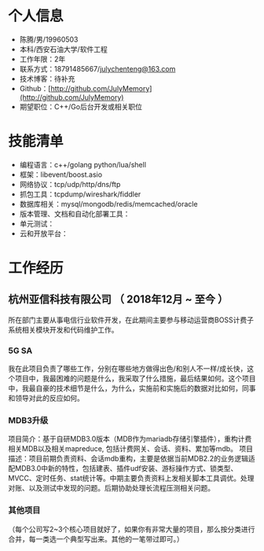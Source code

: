 # 个人信息

 - 陈腾/男/19960503
 - 本科/西安石油大学/软件工程
 - 工作年限：2年
 - 联系方式：18791485667/julychenteng@163.com
 - 技术博客：待补充
 - Github：[http://github.com/JulyMemory](http://github.com/JulyMemory)
 - 期望职位：C++/Go后台开发或相关职位

# 技能清单

- 编程语言：c++/golang	python/lua/shell
- 框架：libevent/boost.asio
- 网络协议：tcp/udp/http/dns/ftp
- 抓包工具：tcpdump/wireshark/fiddler
- 数据库相关：mysql/mongodb/redis/memcached/oracle
- 版本管理、文档和自动化部署工具：
- 单元测试：
- 云和开放平台：

# 工作经历

## 杭州亚信科技有限公司 （ 2018年12月 ~ 至今 ）

所在部门主要从事电信行业软件开发，在此期间主要参与移动运营商BOSS计费子系统相关模块开发和代码维护工作。

### 5G SA 

我在此项目负责了哪些工作，分别在哪些地方做得出色/和别人不一样/成长快，这个项目中，我最困难的问题是什么，我采取了什么措施，最后结果如何。这个项目中，我最自豪的技术细节是什么，为什么，实施前和实施后的数据对比如何，同事和领导对此的反应如何。

### MDB3升级 

项目简介：基于自研MDB3.0版本（MDB作为mariadb存储引擎插件），重构计费相关MDB以及相关mapreduce, 包括计费网关、会话、资料、累加等mdb。
项目描述：项目前期负责资料、会话mdb重构，主要是依据当前MDB2.2的业务逻辑适配MDB3.0中新的特性，包括建表、插件udf安装、游标操作方式、锁类型、MVCC、定时任务、stat统计等。中期主要负责资料上发相关脚本工具调优。处理对账、以及测试中发现的问题。后期协助处理长流程压测相关问题。

### 其他项目

（每个公司写2~3个核心项目就好了，如果你有非常大量的项目，那么按分类进行合并，每一类选一个典型写出来。其他的一笔带过即可。）



 